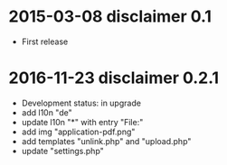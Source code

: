 2015-03-08 disclaimer 0.1
=========================

* First release

2016-11-23 disclaimer 0.2.1
=========================

* Development status:  in upgrade
* add l10n "de"
* update l10n "*" with entry "File:"
* add img "application-pdf.png"
* add templates "unlink.php" and "upload.php"
* update "settings.php"

